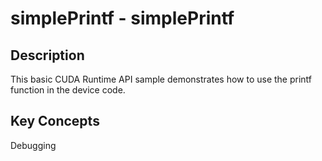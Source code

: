 # simplePrintf - simplePrintf

## Description

This basic CUDA Runtime API sample demonstrates how to use the printf function in the device code.

## Key Concepts

Debugging
